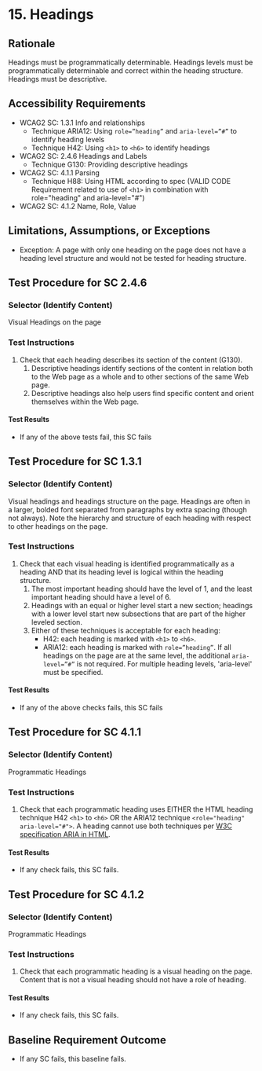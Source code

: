 # 15. Headings
## Rationale
Headings must be programmatically determinable. Headings levels must be programmatically determinable and correct within the heading structure. Headings must be descriptive.

## Accessibility Requirements
* WCAG2 SC: 1.3.1 Info and relationships
    * Technique ARIA12: Using `role=”heading”` and `aria-level=”#”` to identify heading levels
    * Technique H42: Using `<h1>` to `<h6>` to identify headings
* WCAG2 SC: 2.4.6 Headings and Labels
    * Technique G130: Providing descriptive headings 
* WCAG2 SC: 4.1.1 Parsing 
    * Technique H88: Using HTML according to spec (VALID CODE Requirement related to use of `<h1>` in combination with role="heading" and aria-level="#")
* WCAG2 SC: 4.1.2 Name, Role, Value

## Limitations, Assumptions, or Exceptions
* Exception: A page with only one heading on the page does not have a heading level structure and would not be tested for heading structure.

## Test Procedure for SC 2.4.6
### Selector (Identify Content)
Visual Headings on the page

### Test Instructions
1. Check that each heading describes its section of the content (G130). 
      1. Descriptive headings identify sections of the content in relation both to the Web page as a whole and to other sections of the same Web page. 
      1. Descriptive headings also help users find specific content and orient themselves within the Web page.
      
#### Test Results
* If any of the above tests fail, this SC fails

## Test Procedure for SC 1.3.1
### Selector (Identify Content)
Visual headings and headings structure on the page. Headings are often in a larger, bolded font separated from paragraphs by extra spacing (though not always). Note the hierarchy and structure of each heading with respect to other headings on the page.

### Test Instructions
1. Check that each visual heading is identified programmatically as a heading AND that its heading level is logical within the heading structure. 
      1. The most important heading should have the level of 1, and the least important heading should have a level of 6. 
      1. Headings with an equal or higher level start a new section; headings with a lower level start new subsections that are part of the higher leveled section. 
      1. Either of these techniques is acceptable for each heading:
            * H42: each heading is marked with `<h1>` to `<h6>`.
            * ARIA12: each heading is marked with `role=”heading”`. If all headings on the page are at the same level, the additional `aria-level=”#”` is not required. For multiple heading levels, 'aria-level' must be specified.

#### Test Results
* If any of the above checks fails, this SC fails

## Test Procedure for SC 4.1.1
### Selector (Identify Content)
Programmatic Headings

### Test Instructions
1. Check that each programmatic heading uses EITHER the HTML heading technique H42 `<h1>` to `<h6>` OR the ARIA12 technique `<role="heading" aria-level="#">`. A heading cannot use both techniques per [W3C specification ARIA in HTML](http://w3c.github.io/html-aria/#docconformance).

#### Test Results
* If any check fails, this SC fails.

## Test Procedure for SC 4.1.2
### Selector (Identify Content)
Programmatic Headings

### Test Instructions
1. Check that each programmatic heading is a visual heading on the page. Content that is not a visual heading should not have a role of heading.

#### Test Results
* If any check fails, this SC fails.

## Baseline Requirement Outcome
* If any SC fails, this baseline fails.
